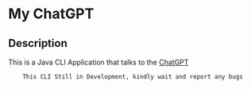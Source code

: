 # My ChatGPT

## Description
This is a Java CLI Application that talks to the [ChatGPT](https://chat.openai.com/auth/login)


```bash
    This CLI Still in Development, kindly wait and report any bugs
```